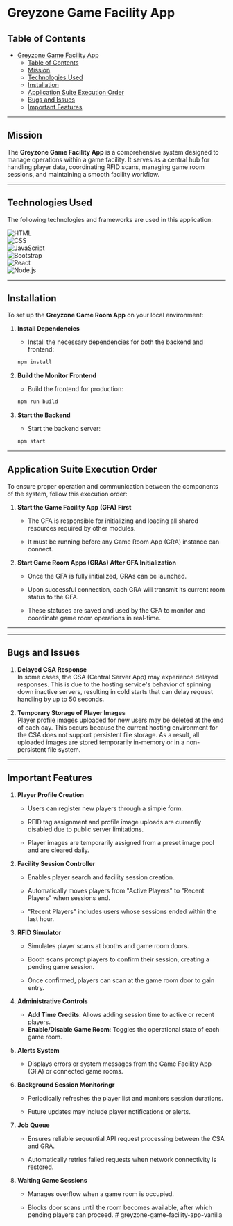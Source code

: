 ﻿# Greyzone Game Facility App

## Table of Contents
- [Greyzone Game Facility App](#greyzone-game-facility-app)
  - [Table of Contents](#table-of-contents)
  - [Mission](#mission)
  - [Technologies Used](#technologies-used)
  - [Installation](#installation)
  - [Application Suite Execution Order](#application-suite-execution-order)
  - [Bugs and Issues](#bugs-and-issues)
  - [Important Features](#important-features)

---
## Mission
The **Greyzone Game Facility App** is a comprehensive system designed to manage operations within a game facility. It serves as a central hub for handling player data, coordinating RFID scans, managing game room sessions, and maintaining a smooth facility workflow.


---

## Technologies Used

The following technologies and frameworks are used in this application:

![HTML](https://img.shields.io/badge/HTML-5-orange?style=flat-square&logo=html5&logoColor=white)  
![CSS](https://img.shields.io/badge/CSS-3-blue?style=flat-square&logo=css3&logoColor=white)  
![JavaScript](https://img.shields.io/badge/JavaScript-ES6-yellow?style=flat-square&logo=javascript&logoColor=white)  
![Bootstrap](https://img.shields.io/badge/Bootstrap-5-purple?style=flat-square&logo=bootstrap&logoColor=white)  
![React](https://img.shields.io/badge/React-18-blue?style=flat-square&logo=react&logoColor=white)  
![Node.js](https://img.shields.io/badge/Node.js-16-green?style=flat-square&logo=node.js&logoColor=white)

---

## Installation

To set up the **Greyzone Game Room App** on your local environment:

1. **Install Dependencies**  
   - Install the necessary dependencies for both the backend and frontend:
   ```bash 
   npm install
   ```

2. **Build the Monitor Frontend**  
   - Build the frontend for production:
   ```bash 
   npm run build
   ```

3. **Start the Backend**  
   - Start the backend server:
   ```bash 
   npm start
   ```
---
## Application Suite Execution Order

To ensure proper operation and communication between the components of the system, follow this execution order:

1. **Start the Game Facility App (GFA) First**
   - The GFA is responsible for initializing and loading all shared resources required by other modules.

   - It must be running before any Game Room App (GRA) instance can connect.
  
2. **Start Game Room Apps (GRAs) After GFA Initialization**
   - Once the GFA is fully initialized, GRAs can be launched.

   - Upon successful connection, each GRA will transmit its current room status to the GFA.

   - These statuses are saved and used by the GFA to monitor and coordinate game room operations in real-time.

---
---
## Bugs and Issues

1. **Delayed CSA Response**  
   In some cases, the CSA (Central Server App) may experience delayed responses. This is due to the hosting service's behavior of spinning down inactive servers, resulting in cold starts that can delay request handling by up to 50 seconds.

2. **Temporary Storage of Player Images**  
   Player profile images uploaded for new users may be deleted at the end of each day. This occurs because the current hosting environment for the CSA does not support persistent file storage. As a result, all uploaded images are stored temporarily in-memory or in a non-persistent file system.


---
## Important Features

1. **Player Profile Creation**
   - Users can register new players through a simple form.

   - RFID tag assignment and profile image uploads are currently disabled due to public server limitations.

   - Player images are temporarily assigned from a preset image pool and are cleared daily.

2. **Facility Session Controller**
   - Enables player search and facility session creation.

   - Automatically moves players from "Active Players" to "Recent Players" when sessions end.

   - "Recent Players" includes users whose sessions ended within the last hour.
   
3. **RFID Simulator**
   - Simulates player scans at booths and game room doors.

   - Booth scans prompt players to confirm their session, creating a pending game session.

   - Once confirmed, players can scan at the game room door to gain entry.
  
4. **Administrative Controls**
   - **Add Time Credits**: Allows adding session time to active or recent players.
   - **Enable/Disable Game Room**: Toggles the operational state of each game room.
  
5. **Alerts System**
   - Displays errors or system messages from the Game Facility App (GFA) or connected game rooms.

6. **Background Session Monitoringr**
   - Periodically refreshes the player list and monitors session durations.

   - Future updates may include player notifications or alerts.
  
7. **Job Queue**
   - Ensures reliable sequential API request processing between the CSA and GRA.

   - Automatically retries failed requests when network connectivity is restored.
  
8. **Waiting Game Sessions**
   - Manages overflow when a game room is occupied.

   - Blocks door scans until the room becomes available, after which pending players can proceed.
#   g r e y z o n e - g a m e - f a c i l i t y - a p p - v a n i l l a  
 